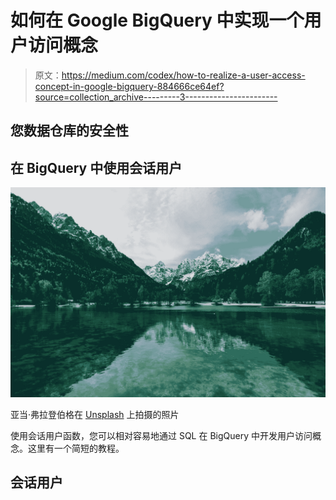 # 如何在 Google BigQuery 中实现一个用户访问概念

> 原文：<https://medium.com/codex/how-to-realize-a-user-access-concept-in-google-bigquery-884666ce64ef?source=collection_archive---------3----------------------->

## 您数据仓库的安全性

## 在 BigQuery 中使用会话用户

![](img/e044c5243f9f55f023db541cb9d57f57.png)

亚当·弗拉登伯格在 [Unsplash](https://unsplash.com/s/photos/lake?utm_source=unsplash&utm_medium=referral&utm_content=creditCopyText) 上拍摄的照片

使用会话用户函数，您可以相对容易地通过 SQL 在 BigQuery 中开发用户访问概念。这里有一个简短的教程。

## 会话用户